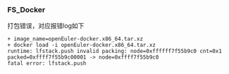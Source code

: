 ### FS_Docker

打包错误，对应报错log如下

```
+ image_name=openEuler-docker.x86_64.tar.xz
+ docker load -i openEuler-docker.x86_64.tar.xz
runtime: lfstack.push invalid packing: node=0xffffff7f55b9c0 cnt=0x1 packed=0xffff7f55b9c00001 -> node=0xffff7f55b9c0
fatal error: lfstack.push
```

### 